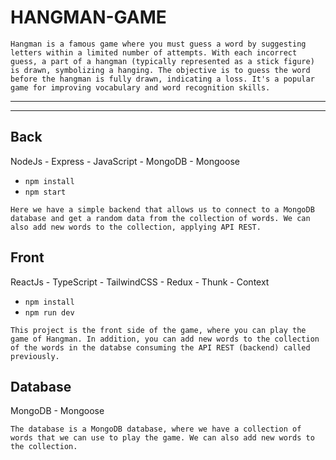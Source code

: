 # HANGMAN-GAME
```
Hangman is a famous game where you must guess a word by suggesting letters within a limited number of attempts. With each incorrect guess, a part of a hangman (typically represented as a stick figure) is drawn, symbolizing a hanging. The objective is to guess the word before the hangman is fully drawn, indicating a loss. It's a popular game for improving vocabulary and word recognition skills.
```

----
----


## Back
 NodeJs - Express - JavaScript - MongoDB - Mongoose 
- `npm install`
- `npm start`

```
Here we have a simple backend that allows us to connect to a MongoDB database and get a random data from the collection of words. We can also add new words to the collection, applying API REST.
```


## Front
 ReactJs - TypeScript - TailwindCSS - Redux - Thunk - Context
- `npm install`
- `npm run dev`

```
This project is the front side of the game, where you can play the game of Hangman. In addition, you can add new words to the collection of the words in the databse consuming the API REST (backend) called previously.
```

## Database
MongoDB - Mongoose 

```
The database is a MongoDB database, where we have a collection of words that we can use to play the game. We can also add new words to the collection.
```

